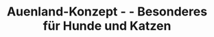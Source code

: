 ---
title: "Auenland-Konzept - - Besonderes für Hunde und Katzen"
url: /balingen/auenland-konzept-besonderes-fuer-hunde-und-katzen/
shop: Tiere
---
